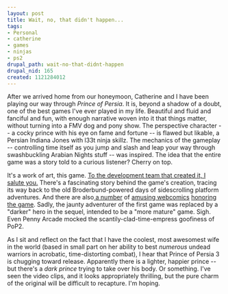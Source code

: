 ```yaml
--- 
layout: post
title: Wait, no, that didn't happen...
tags: 
- Personal
- catherine
- games
- ninjas
- ps2
drupal_path: wait-no-that-didnt-happen
drupal_nid: 165
created: 1121284012
---
```

After we arrived home from our honeymoon, Catherine and I have been playing our way through <em>Prince of Persia</em>. It is, beyond a shadow of a doubt, one of the best games I've ever played in my life. Beautiful and fluid and fanciful and fun, with enough narrative woven into it that things matter, without turning into a FMV dog and pony show. The perspective character -- a cocky prince with his eye on fame and fortune -- is flawed but likable, a Persian Indiana Jones with l33t ninja skillz. The mechanics of the gameplay -- controlling time itself as you jump and slash and leap your way through swashbuckling Arabian Nights stuff -- was inspired. The idea that the entire game was a story told to a curious listener? Cherry on top.

It's a work of art, this game. <a href="http://www.gamespot.com/features/6079652/index.html">To the development team that created it, I salute you.</a> There's a fascinating story behind the game's creation, tracing its way back to the old Broderbund-powered days of sidescrolling platform adventures. And there are also<a href="http://www.vgcats.com/comics/?strip_id=83"> a number</a> of <a href="http://www.vgcats.com/comics/?strip_id=85">amusing webcomics</a> <a href="http://www.penny-arcade.com/view.php?date=2003-11-14">honoring the game</a>. Sadly, the jaunty adventurer of the first game was replaced by a "darker" hero in the sequel, intended to be a "more mature" game. Sigh. Even Penny Arcade mocked the scantily-clad-time-empress goofiness of PoP2.

As I sit and reflect on the fact that I have the coolest, most awesomest wife in the world (based in small part on her ability to best <em>numerous</em>  undead warriors in acrobatic, time-distorting combat), I hear that Prince of Persia 3 is chugging toward release. Apparently there is a lighter, happier prince -- but there's a <em>dark prince</em> trying to take over his body. Or something. I've seen the video clips, and it looks appropriately thrilling, but the pure charm of the original will be difficult to recapture. I'm hoping.
